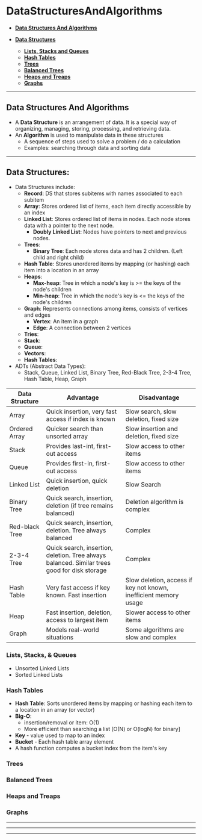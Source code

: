 # DataStructuresAndAlgorithms

- **[Data Structures And Algorithms](#Data-Structures-And-Algorithms)**
- **[Data Structures](#Data-Structures)**
  - **[Lists, Stacks and Queues](#Lists-Stacks--Queues)**
  - **[Hash Tables](#Hash-Tables)**
  - **[Trees](#Trees)**
  - **[Balanced Trees](#Balanced-Trees)**
  - **[Heaps and Treaps](#Heaps-and-Treaps)**
  - **[Graphs](#Graphs)**

  <!-- - **[Linked lists](#Linked-Lists)** nothing yet -->
  <!-- - **[Trees, Tries, & Graphs](#Trees-Tries--Graphs)** nothing yet -->
  <!-- - **[Stacks & Queues](#Stacks--Queues)** nothing yet -->
  <!-- - **[Heaps](#Heaps)** nothing yet -->
  <!-- - **[Vectors/Array Lists](#VectorsArray-Lists)** nothing yet -->
  <!-- - **[Hash Tables](#Hash-Tables)** nothing yet -->
<!-- - **[Algorithms](#Algorithms)** nothing yet -->
  <!-- - **[Breadth-First Search](#Breadth-First-Search)** nothing yet -->
  <!-- - **[Depth-First Search](#Depth-First-Search)** nothing yet -->
  <!-- - **[Binary Search](#Binary-Search)** nothing yet -->
  <!-- - **[Merge Sort](#Merge-Sort)** nothing yet -->
  <!-- - **[Quick Sort](#Quick-Sort)** nothing yet -->
<!-- - **[Concepts](#Concepts)** nothing yet -->
  <!-- - **[Bit Manipulation](#Bit-Manipulation)** nothing yet -->
  <!-- - **[Memory (Stack vs. Heap)](#Memory-Stack-vs-Heap )** nothing yet -->
  <!-- - **[Recursion](#Recursion)** nothing yet -->
  <!-- - **[Dynamic Programming](#Dynamic-Programming)** nothing yet -->
  <!-- - **[Big O Time & Space](#Big-O-Time--Space)** nothing yet -->

<!-- ## Items To Include
- Data Structures
  - Linked lists, Trees, Tries, & Graphs, Stacks & Queues, Heaps, Vectors / Array Lists, Hash Tables
- Algorithms
  - Breadth-First Search, Depth-First Search, Binary Search, Merge Sort, Quick Sort
- Concepts
  - Bit Manipulation, Memory (Stack vs. Heap), Recursion, Dynamic Programming, Big O Time & Space
- All Items (Bold = Done)
  - 2-3-4 tree, array, binary tree, graphs, heap, hash table, linked list, ordered array, priority queues, red-black tree, stacks, queues, weighted graphs -->
---
## Data Structures And Algorithms
- A **Data Structure** is an arrangement of data. It is a special way of organizing, managing, storing, processing, and retrieving data.
- An **Algorithm** is used to manipulate data in these structures
  - A sequence of steps used to solve a problem / do a calculation
  - Examples: searching through data and sorting data

---
## Data Structures:
- Data Structures include:
  - **Record**: DS that stores subitems with names associated to each subitem
  - **Array**: Stores ordered list of items, each item directly accessible by an index
  - **Linked List**: Stores ordered list of items in nodes. Each node stores data with a pointer to the next node.
    - **Doubly Linked List**: Nodes have pointers to next and previous nodes.
  - **Trees**:
    - **Binary Tree**: Each node stores data and has 2 children. (Left child and right child)
  - **Hash Table**: Stores unordered items by mapping (or hashing) each item into a location in an array
  - **Heaps**:
      - **Max-heap**: Tree in which a node's key is >= the keys of the node's children
    -  **Min-heap**: Tree in which the node's key is <= the keys of the node's children
  - **Graph**: Represents connections among items, consists of vertices and edges
    - **Vertex**: An item in a graph
    - **Edge**: A connection between 2 vertices
  - **Tries**:
  - **Stack**:
  - **Queue**:
  - **Vectors**:
  - **Hash Tables**:
- ADTs (Abstract Data Types):
  - Stack, Queue, Linked List, Binary Tree, Red-Black Tree, 2-3-4 Tree, Hash Table, Heap, Graph

| Data Structure | Advantage | Disadvantage |
| --- | --- | --- |
| Array | Quick insertion, very fast access if index is known | Slow search, slow deletion, fixed size |
| Ordered Array | Quicker search than unsorted array | Slow insertion and deletion, fixed size |
| Stack | Provides last-int, first-out access | Slow access to other items |
| Queue | Provides first-in, first-out access | Slow access to other items |
| Linked List | Quick insertion, quick deletion | Slow Search |
| Binary Tree | Quick search, insertion, deletion (if tree remains balanced) | Deletion algorithm is complex |
| Red-black Tree | Quick search, insertion, deletion. Tree always balanced | Complex |
| 2-3-4 Tree | Quick search, insertion, deletion. Tree always balanced. Similar trees good for disk storage | Complex |
| Hash Table | Very fast access if key known. Fast insertion | Slow deletion, access if key not known, inefficient memory usage |
| Heap | Fast insertion, deletion, access to largest item | Slower access to other items |
| Graph | Models real-world situations | Some algorithms are slow and complex |



### Lists, Stacks, & Queues

- Unsorted Linked Lists
- Sorted Linked Lists
<!-- ### Trees, Tries, & Graphs -->
<!-- ### Stacks & Queues -->
<!-- ### Heaps   -->
<!-- ### Vectors/Array Lists -->


<!-- v MIDTERM 2 -->
### Hash Tables
- **Hash Table**: Sorts unordered items by mapping or hashing each item to a location in an array (or vector)
- **Big-O**:
  - insertion/removal or item: O(1)
  - More efficient than searching a list [O(N) or O(logN) for binary]
- **Key** - value used to map to an index
- **Bucket** - Each hash table array element
- A hash function computes a bucket index from the item's key
### Trees
### Balanced Trees
### Heaps and Treaps
### Graphs
<!-- ^ MIDTERM 2 -->


---
<!-- ### Algorithms
- Algorithms include:
  - Breadth-First Search, Depth-First Search, Binary Search, Merge Sort, Quick Sort -->

<!-- ### Breadth-First Search -->
<!-- ### Depth-First Search -->
<!-- ### Binary Search -->
<!-- ### Merge Sort -->
<!-- ### Quick Sort -->

---
<!-- ## Concepts
- Concepts include:
  - Bit Manipulation, Memory (Stack vs. Heap), Recursion, Dynamic Programming, Big O Time & Space -->

<!-- ### Bit Manipulation -->
<!-- ### Memory (Stack vs. Heap) -->
<!-- ### Recursion -->
<!-- ### Dynamic Programming -->
<!-- ### Big O Time & Space -->
---
